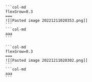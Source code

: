 ````col
```col-md
flexGrow=0.3
===
![[Pasted image 20221211020353.png]]
```
```col-md
aaa
```
````

````col
```col-md
flexGrow=0.3
===
![[Pasted image 20221211020302.png]]
```
```col-md
aaa
```
````